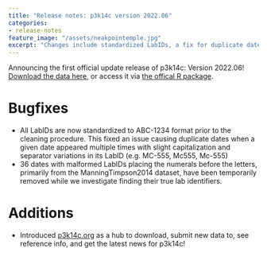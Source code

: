 ```yaml
---
title: "Release notes: p3k14c version 2022.06"
categories:
- release-notes
feature_image: "/assets/neakpointemple.jpg"
excerpt: "Changes include standardized LabIDs, a fix for duplicate dates, and the introduction of p3k14c.org!"
---
```


Announcing the first official update release of p3k14c: Version 2022.06! 
[Download the data here](/download/), or access it via [the offical R package](https://github.com/people3k/p3k14c).

# Bugfixes

* All LabIDs are now standardized to ABC-1234 format prior to the cleaning procedure. This fixed an issue causing duplicate dates when a given date appeared multiple times with slight capitalization and separator variations in its LabID (e.g. MC-555, Mc555, Mc-555)
* 36 dates with malformed LabIDs placing the numerals before the letters, primarily from the ManningTimpson2014 dataset, have been temporarily removed while we investigate finding their true lab identifiers. 

# Additions

* Introduced [p3k14c.org](p3k14c.org) as a hub to download, submit new data to, see reference info, and get the latest news for p3k14c!
